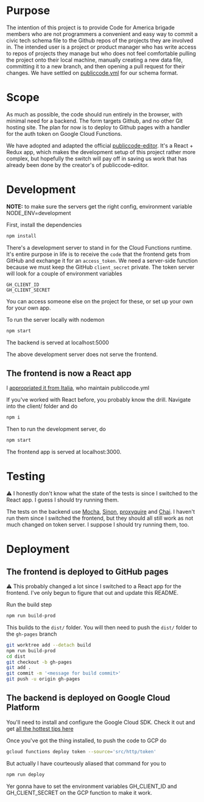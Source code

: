 # Purpose
The intention of this project is to provide Code for America brigade members who are not programmers a convenient and easy way to commit a civic tech schema file to the Github repos of the projects they are involved in. The intended user is a project or product manager who has write access to repos of projects they manage but who does not feel comfortable pulling the project onto their local machine, manually creating a new data file, committing it to a new branch, and then opening a pull request for their changes.
We have settled on [publiccode.yml](https://docs.italia.it/italia/developers-italia/publiccodeyml-en/en/master/schema.core.html) for our schema format.

# Scope
As much as possible, the code should run entirely in the browser, with minimal need for a backend. The form targets Github, and no other Git hosting site. The plan for now is to deploy to Github pages with a handler for the auth token on Google Cloud Functions.

We have adopted and adapted the official [publiccode-editor](https://github.com/italia/publiccode-editor). It's a React + Redux app, which makes the development setup of this project rather more complex, but hopefully the switch will pay off in saving us work that has already been done by the creator's of publiccode-editor.

# Development
**NOTE:** to make sure the servers get the right config, environment variable NODE_ENV=development

First, install the dependencies
```bash
npm install
```

There's a development server to stand in for the Cloud Functions runtime. It's entire purpose in life is to receive the `code` that the frontend gets from GitHub and exchange it for an `access_token`. We need a server-side function because we must keep the GitHub `client_secret` private. The token server will look for a couple of environment variables
```
GH_CLIENT_ID
GH_CLIENT_SECRET
```
You can access someone else on the project for these, or set up your own for your own app.

To run the server locally with nodemon
```bash
npm start
```

The backend is served at localhost:5000

The above development server does not serve the frontend.

## The frontend is now a React app

I [appropriated it from Italia](https://github.com/italia/publiccode-editor), who maintain publiccode.yml

If you've worked with React before, you probably know the drill. Navigate into the client/ folder and do
```bash
npm i
```

Then to run the development server, do
```bash
npm start
```

The frontend app is served at localhost:3000.

# Testing

⚠️ I honestly don't know what the state of the tests is since I switched to the React app. I guess I should try running them.

The tests on the backend use [Mocha](https://mochajs.org/), [Sinon](https://sinonjs.org), [proxyquire](https://github.com/thlorenz/proxyquire) and [Chai](https://www.chaijs.com). I haven't run them since I switched the frontend, but they should all still work as not much changed on token server. I suppose I should try running them, too.

# Deployment
## The frontend is deployed to GitHub pages

⚠️ This probably changed a lot since I switched to a React app for the frontend. I've only begun to figure that out and update this README.

Run the build step
```bash
npm run build-prod
```

This builds to the `dist/` folder. You will then need to push the `dist/` folder to the `gh-pages` branch
```bash
git worktree add --detach build
npm run build-prod
cd dist
git checkout -b gh-pages
git add .
git commit -m '<message for build commit>'
git push -u origin gh-pages
```

## The backend is deployed on Google Cloud Platform
You'll need to install and configure the Google Cloud SDK. Check it out and get [all the hottest tips here](https://cloud.google.com/sdk/docs/)

Once you've got the thing installed, to push the code to GCP do
```bash
gcloud functions deploy token --source='src/http/token'
```

But actually I have courteously aliased that command for you to
```bash
npm run deploy
```

Yer gonna have to set the environment variables GH_CLIENT_ID and GH_CLIENT_SECRET on the GCP function to make it work.